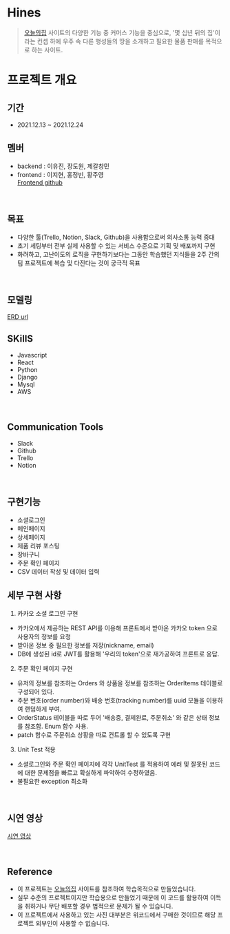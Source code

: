 # Hines
> [오늘의집](https://ohou.se/store?utm_source=brand_google&utm_medium=cpc&utm_campaign=commerce&utm_content=e&utm_term=%EC%98%A4%EB%8A%98%EC%9D%98%EC%A7%91&source=14&affect_type=UtmUrl&gclid=Cj0KCQiA2ZCOBhDiARIsAMRfv9KqcY4mcWWZikC6z5zRQa7ZkFj4jcVxD_ZFBb1CgGwjTPNQPmBfBhQaAi7yEALw_wcB)
> 사이트의 다양한 기능 중 커머스 기능을 중심으로, '몇 십년 뒤의 집'이라는 컨셉 하에 우주 속 다른 행성들의 땅을 소개하고 필요한 물품 판매를 목적으로 하는 사이트.

# 프로젝트 개요
## 기간
- 2021.12.13 ~ 2021.12.24

## 멤버
- backend : 이유진, 장도원, 제갈창민
- frontend : 이지현, 홍정빈, 황주영</br>
[Frontend github](https://github.com/wecode-bootcamp-korea/27-2nd-Hines-frontend)


<br>

## 목표
- 다양한 툴(Trello, Notion, Slack, Github)을 사용함으로써 의사소통 능력 증대
- 초기 세팅부터 전부 실제 사용할 수 있는 서비스 수준으로 기획 및 배포까지 구현
- 화려하고, 고난이도의 로직을 구현하기보다는 그동안 학습했던 지식들을 2주 간의 팀 프로젝트에 복습 및 다진다는 것이 궁극적 목표

<br>

## 모델링
[ERD url](https://drive.google.com/file/d/13y8nRCN6WYFtsMzS5BUNi1MNyUJPcacA/view?usp=sharing)
<br>

## SKillS
- Javascript
- React
- Python
- Django
- Mysql
- AWS

<br>

## Communication Tools
- Slack
- Github
- Trello
- Notion

<br>

## 구현기능
- 소셜로그인
- 메인페이지
- 상세페이지
- 제품 리뷰 포스팅
- 장바구니
- 주문 확인 페이지
- CSV 데이터 작성 및 데이터 입력

## 세부 구현 사항
1. 카카오 소셜 로그인 구현
  - 카카오에서 제공하는 REST API를 이용해 프론트에서 받아온 카카오 token 으로 사용자의 정보를 요청
  - 받아온 정보 중 필요한 정보를 저장(nickname, email)
  - DB에 생성된 id로 JWT를 활용해 '우리의 token'으로 재가공하여 프론트로 응답.
2. 주문 확인 페이지 구현
  - 유저의 정보를 참조하는 Orders 와 상품을 정보를 참조하는 OrderItems 테이블로 구성되어 있다.
  - 주문 번호(order number)와 배송 번호(tracking number)를 uuid 모듈을 이용하여 랜덤하게 부여.
  - OrderStatus 테이블을 따로 두어 '배송중, 결제완료, 주문취소' 와 같은 상태 정보를 참조함. Enum 함수 사용.
  - patch 함수로 주문취소 상황을 따로 컨트롤 할 수 있도록 구현
3. Unit Test 적용
  - 소셜로그인와 주문 확인 페이지에 각각 UnitTest 를 적용하여 에러 및 잘못된 코드에 대한 문제점을 빠르고 확실하게 파악하여 수정하였음.
  - 불필요한 exception 최소화

<br>

## 시연 영상</br>
[시연 영상](https://www.youtube.com/watch?v=Z4Hw1AQc_og)

<br>

## Reference
- 이 프로젝트는 [오늘의집](https://www.google.com/search?gs_ssp=eJzj4tVP1zc0zCopKc8tMchRYDRgdGDw4nkzY8nrrhlv5s54s3wiAL8EDec&q=%EC%98%A4%EB%8A%98%EC%9D%98%EC%A7%91&rlz=1C5CHFA_enKR980KR980&oq=%EC%98%A4%EB%8A%98%EC%9D%9C&aqs=chrome.3.69i57j0i512l2j46i10i199i465i512j46i175i199i512j0i512l3j0i10i512j0i512.2653j0j15&sourceid=chrome&ie=UTF-8) 사이트를 참조하여 학습목적으로 만들었습니다.
- 실무 수준의 프로젝트이지만 학습용으로 만들었기 때문에 이 코드를 활용하여 이득을 취하거나 무단 배포할 경우 법적으로 문제가 될 수 있습니다.
- 이 프로젝트에서 사용하고 있는 사진 대부분은 위코드에서 구매한 것이므로 해당 프로젝트 외부인이 사용할 수 없습니다.
